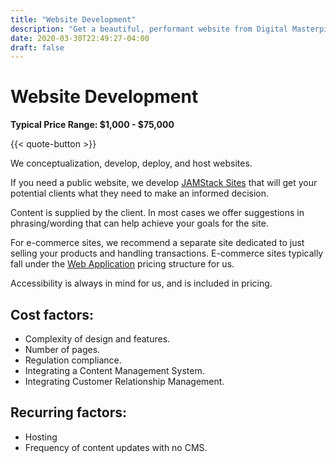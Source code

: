 ```yaml
---
title: "Website Development"
description: "Get a beautiful, performant website from Digital Masterpiece."
date: 2020-03-30T22:49:27-04:00
draft: false
---
```


# Website Development

**Typical Price Range: $1,000 - $75,000**

{{< quote-button >}}

We conceptualization, develop, deploy, and host websites.

If you need a public website, we develop [JAMStack Sites](https://jamstack.org/) that will get your potential clients what they need to make an informed decision.

Content is supplied by the client. In most cases we offer suggestions in phrasing/wording that can help achieve your goals for the site.

For e-commerce sites, we recommend a separate site dedicated to just selling your products and handling transactions. E-commerce sites typically fall under the [Web Application](/web-applications) pricing structure for us.

Accessibility is always in mind for us, and is included in pricing.

## Cost factors:

- Complexity of design and features.
- Number of pages.
- Regulation compliance.
- Integrating a Content Management System.
- Integrating Customer Relationship Management.

## Recurring factors:

- Hosting
- Frequency of content updates with no CMS.
